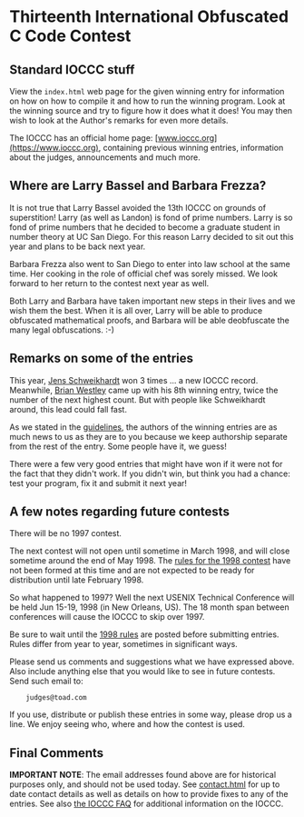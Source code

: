 # Thirteenth International Obfuscated C Code Contest


## Standard IOCCC stuff

View the `index.html` web page for the given winning entry for information on how
on how to compile it and how to run the winning program.
Look at the winning source and try to figure how it does what it does!
You may then wish to look at the Author's remarks for even more details.

The IOCCC has an official home page: [www.ioccc.org](https://www.ioccc.org),
containing previous winning entries, information about the judges,
announcements and much more.



## Where are Larry Bassel and Barbara Frezza?

It is not true that Larry Bassel avoided the 13th IOCCC on grounds of
superstition!  Larry (as well as Landon) is fond of prime numbers.
Larry is so fond of prime numbers that he decided to become a graduate
student in number theory at UC San Diego.  For this reason Larry
decided to sit out this year and plans to be back next year.

Barbara Frezza also went to San Diego to enter into law school
at the same time.  Her cooking in the role of official chef was
sorely missed.  We look forward to her return to the contest
next year as well.

Both Larry and Barbara have taken important new steps in their
lives and we wish them the best.  When it is all over, Larry will
be able to produce obfuscated mathematical proofs, and Barbara
will be able deobfuscate the many legal obfuscations.  :-)


## Remarks on some of the entries

This year, [Jens
Schweikhardt](../authors.html#Jens_Schweikhardt) won 3 times
... a new IOCCC record.  Meanwhile, [Brian
Westley](../authors.html#Brian_Westley) came up with his 8th
winning entry, twice the number of the next highest count.  But with people like
Schweikhardt around, this lead could fall fast.

As we stated in the [guidelines](guidelines.txt), the authors of the winning entries are
as much news to us as they are to you because we keep authorship separate from
the rest of the entry.  Some people have it, we guess!

There were a few very good entries that might have won if it were not
for the fact that they didn't work.  If you didn't win, but think you
had a chance: test your program, fix it and submit it next year!


## A few notes regarding future contests

There will be no 1997 contest.

The next contest will not open until sometime in March 1998, and will
close sometime around the end of May 1998.  The [rules for the 1998
contest](../1998/rules.txt) have not been formed at this time and are not expected to be
ready for distribution until late February 1998.

So what happened to 1997?  Well the next USENIX Technical Conference
will be held Jun 15-19, 1998 (in New Orleans, US).  The 18 month
span between conferences will cause the IOCCC to skip over 1997.

Be sure to wait until the [1998 rules](../1998/rules.txt) are posted before submitting entries.
Rules differ from year to year, sometimes in significant ways.

Please send us comments and suggestions what we have expressed above.
Also include anything else that you would like to see in future contests.
Send such email to:

```
    judges@toad.com
```

If you use, distribute or publish these entries in some way, please drop
us a line.  We enjoy seeing who, where and how the contest is used.


## Final Comments

**IMPORTANT NOTE**: The email addresses found above are for historical
purposes only, and should not be used today.  See
[contact.html](../contact.html) for up to date contact details
as well as details on how to provide fixes to any of the entries.
See also [the IOCCC FAQ](../faq.html) for additional information on the IOCCC.


<!--

    Copyright © 1984-2024 by Landon Curt Noll. All Rights Reserved.

    You are free to share and adapt this file under the terms of this license:

        Creative Commons Attribution-ShareAlike 4.0 International (CC BY-SA 4.0)

    For more information, see:

        https://creativecommons.org/licenses/by-sa/4.0/

-->
